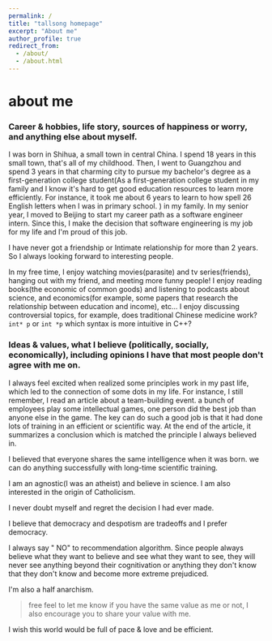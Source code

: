 ```yaml
---
permalink: /
title: "tallsong homepage"
excerpt: "About me"
author_profile: true
redirect_from: 
  - /about/
  - /about.html
---
```




# about me






###   Career & hobbies, life story, sources of happiness or worry, and anything else about myself. 

I was born in Shihua, a small town in central China. I spend 18 years in this small town, that's all of my childhood. Then, I went to Guangzhou and spend 3 years in that charming city to pursue my bachelor's degree as a first-generation college student(As a first-generation college student in my family and I know it's hard to get good education resources to learn more efficiently. For instance, it took me about 6 years to learn to how spell 26 English letters when I was in primary school. )  in my family. In my senior year, I moved to Beijing to start my career path as a software engineer intern. Since this, I make the decision that software engineering is my job for my life and I'm proud of this job.

I have never got a friendship or Intimate relationship for more than 2 years. So I always looking forward to interesting people.

In my free time, I enjoy watching movies(parasite) and tv series(friends), hanging out with my friend, and meeting more funny people! I enjoy reading books(the economic of common goods) and listening to podcasts about science, and economics(for example, some papers that research the relationship between education and income), etc... I enjoy discussing controversial topics, for example, does traditional Chinese medicine work?  `int* p` or `int *p` which syntax is more intuitive in C++?

### Ideas & values, what I believe (politically, socially, economically), including opinions I have that most people don't agree with me on.

I always feel excited when realized some principles work in my past life, which led to the connection of some dots in my life. For instance, I still remember, I read an article about a team-building event. a bunch of employees play some intellectual games, one person did the best job than anyone else in the game. The key can do such a good job is that it had done lots of training in an efficient or scientific way.  At the end of the article, it summarizes a conclusion which is matched the principle I always believed in.

I believed that everyone shares the same intelligence when it was born. we can do anything successfully with long-time scientific training. 

I am an agnostic(I was an atheist) and believe in science.  I am also interested in the origin of Catholicism. 

I never doubt myself and regret the decision I had ever made. 

I believe that democracy and despotism are tradeoffs and I prefer democracy. 

I always say " NO" to recommendation algorithm. Since people always believe what they want to believe and see what they want to see, they will never  see anything beyond their cognitivation or anything they don't know that they don't know and become more extreme prejudiced.



I'm also a half anarchism.

> free feel to let me know if you have the same value as me or not, I also encourage you to share your value with me.

I wish this world would be full of pace & love and be efficient. 
